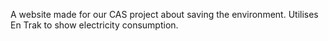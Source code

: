 A website made for our CAS project about saving the environment. Utilises En Trak to show electricity consumption.
